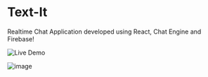 # Text-It

Realtime Chat Application developed using React, Chat Engine and Firebase!


![Live Demo](https://textit1.netlify.app/)


![image](https://user-images.githubusercontent.com/56268987/125660022-6bea1cd2-3639-4f73-a796-942764e477fe.png)
